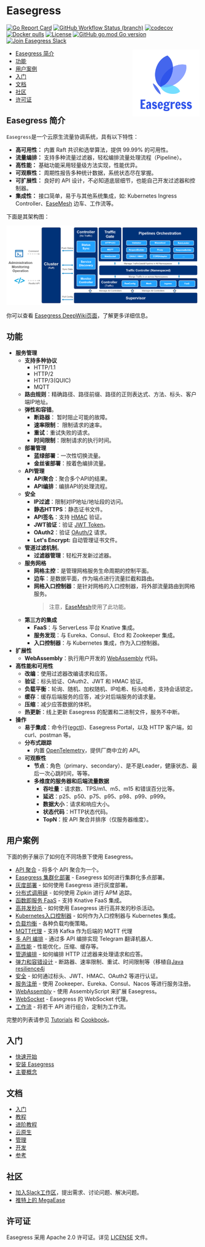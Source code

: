 # Easegress   <!-- omit from toc -->

[![Go Report Card](https://goreportcard.com/badge/github.com/megaease/easegress)](https://goreportcard.com/report/github.com/megaease/easegress)
[![GitHub Workflow Status (branch)](https://img.shields.io/github/actions/workflow/status/megaease/easegress/test.yml?branch=main)](https://github.com/megaease/easegress/actions/workflows/test.yml)
[![codecov](https://codecov.io/gh/megaease/easegress/branch/main/graph/badge.svg?token=5Q80B98LPI)](https://codecov.io/gh/megaease/easegress)
[![Docker pulls](https://img.shields.io/docker/pulls/megaease/easegress.svg)](https://hub.docker.com/r/megaease/easegress)
[![License](https://img.shields.io/badge/License-Apache%202.0-blue.svg)](https://opensource.org/licenses/Apache-2.0)
[![GitHub go.mod Go version](https://img.shields.io/github/go-mod/go-version/megaease/easegress)](https://github.com/megaease/easegress/blob/main/go.mod)
[![Join Easegress Slack](https://img.shields.io/badge/slack-megaease-brightgreen?logo=slack)](https://cloud-native.slack.com/messages/easegress)

<a href="https://megaease.com/easegress">
    <img src="./docs/imgs/easegress.svg"
        alt="Easegress logo" title="Easegress" height="175" width="175" align="right"/>
</a>

- [Easegress 简介](#easegress-简介)
- [功能](#功能)
- [用户案例](#用户案例)
- [入门](#入门)
- [文档](#文档)
- [社区](#社区)
- [许可证](#许可证)

## Easegress 简介

`Easegress`是一个云原生流量协调系统，具有以下特性：

- **高可用性：** 内置 Raft 共识和选举算法，提供 99.99% 的可用性。
- **流量编排：** 支持多种流量过滤器，轻松编排流量处理流程（Pipeline）。
- **高性能：** 基础功能采用轻量级方法实现，性能优异。
- **可观察性：** 周期性报告多种统计数据，系统状态尽在掌握。
- **可扩展性：** 良好的 API 设计，不必知道底层细节，也能自己开发过滤器和控制器。
- **集成性：** 接口简单，易于与其他系统集成，如: Kubernetes Ingress Controller、[EaseMesh](https://github.com/megaease/easemesh) 边车、工作流等。

下面是其架构图：

![架构](./docs/imgs/architecture.png)

你可以查看 [Easegress DeepWiki页面](https://deepwiki.com/easegress-io/easegress)，了解更多详细信息。

## 功能

- **服务管理**
  - **支持多种协议**
    - HTTP/1.1
    - HTTP/2
    - HTTP/3(QUIC)
    - MQTT
  - **路由规则**：精确路径、路径前缀、路径的正则表达式、方法、标头、客户端IP地址。
  - **弹性和容错**。
    - **断路器**： 暂时阻止可能的故障。
    - **速率限制**： 限制请求的速率。
    - **重试**：重试失败的请求。
    - **时间限制**：限制请求的执行时间。
  - **部署管理**
    - **蓝绿部署**：一次性切换流量。
    - **金丝雀部署**：按着色编排流量。
  - **API管理**
    - **API聚合**：聚合多个API的结果。
    - **API编排**：编排API的处理流程。
  - **安全**
    - **IP过滤**：限制对IP地址/地址段的访问。
    - **静态HTTPS**：静态证书文件。
    - **API签名**：支持 [HMAC](https://en.wikipedia.org/wiki/HMAC) 验证。
    - **JWT验证**：验证 [JWT Token](https://jwt.io/)。
    - **OAuth2**：验证 [OAuth/2](https://datatracker.ietf.org/doc/html/rfc6749) 请求。
    - **Let's Encrypt:** 自动管理证书文件。
  - **管道过滤机制**。
    - **过滤器管理**：轻松开发新过滤器。
  - **服务网格**
    - **网格主控**：是管理网格服务生命周期的控制平面。
    - **边车**：是数据平面，作为端点进行流量拦截和路由。
    - **网格入口控制器**：是针对网格的入口控制器，将外部流量路由到网格服务。
        > 注意，[EaseMesh](https://github.com/megaease/easemesh)使用了此功能。
  - **第三方的集成**
    - **FaaS**：与 ServerLess 平台 Knative 集成。
    - **服务发现**：与 Eureka、Consul、Etcd 和 Zookeeper 集成。
    - **入口控制器**：与 Kubernetes 集成，作为入口控制器。
- **扩展性**
  - **WebAssembly**：执行用户开发的 [WebAssembly](https://webassembly.org/) 代码。
- **高性能和可用性**
  - **改编**：使用过滤器改编请求和应答。
  - **验证**：标头验证、OAuth2、JWT 和 HMAC 验证。
  - **负载平衡**：轮询、随机、加权随机、IP哈希、标头哈希，支持会话锁定。
  - **缓存**：缓存后端服务的应答，减少对后端服务的请求量。
  - **压缩**：减少应答数据的体积。
  - **热更新**：线上更新 Easegress 的配置和二进制文件，服务不中断。
- **操作**
  - **易于集成**：命令行([egctl](docs/02.Tutorials/2.1.egctl-Usage.md))、Easegress Portal，以及 HTTP 客户端，如 curl、postman 等。
  - **分布式跟踪**
    - 内置 [OpenTelemetry](https://opentelemetry.io/)，提供厂商中立的 API。
  - **可观察性**
    - **节点**：角色（primary、secondary）、是不是Leader，健康状态、最后一次心跳时间，等等。
    - **多维度的服务器和后端流量数据**
      - **吞吐量**：请求数、TPS/m1、m5、m15 和错误百分比等。
      - **延迟**：p25、p50、p75、p95、p98、p99、p999。
      - **数据大小**：请求和响应大小。
      - **状态代码**：HTTP状态代码。
      - **TopN**：按 API 聚合并排序（仅服务器维度）。

## 用户案例

下面的例子展示了如何在不同场景下使用 Easegress。

- [API 聚合](docs/02.Tutorials/2.3.Pipeline-Explained.md#api-aggregation) - 将多个 API 聚合为一个。
- [Easegress 集群化部署](docs/05.Administration/5.1.Config-and-Cluster-Deployment.md) - Easegress 如何进行集群化多点部署。
- [灰度部署](docs/03.Advanced-Cookbook/3.04.Canary-Release.md) - 如何使用 Easegress 进行灰度部署。
- [分布式调用链](docs/03.Advanced-Cookbook/3.05.Distributed-Tracing.md) - 如何使用 Zipkin 进行 APM 追踪。
- [函数即服务 FaaS](docs/03.Advanced-Cookbook/3.09.FaaS.md) - 支持 Knative FaaS 集成。
- [高并发秒杀](docs/03.Advanced-Cookbook/3.09.FaaS.md) - 如何使用 Easegress 进行高并发的秒杀活动。
- [Kubernetes入口控制器](docs/04.Cloud-Native/4.1.Kubernetes-Ingress-Controller.md) - 如何作为入口控制器与 Kubernetes 集成。
- [负载均衡](docs/02.Tutorials/2.3.Pipeline-Explained.md#load-balancer) - 各种负载均衡策略。
- [MQTT代理](docs/03.Advanced-Cookbook/3.01.MQTT-Proxy.md) - 支持 Kafka 作为后端的 MQTT 代理
- [多 API 编排](docs/03.Advanced-Cookbook/3.03.Multiple-API-Orchestration.md) - 通过多 API 编排实现 Telegram 翻译机器人.
- [高性能](docs/03.Advanced-Cookbook/3.11.Performance.md) - 性能优化，压缩、缓存等。
- [管道编排](docs/02.Tutorials/2.3.Pipeline-Explained.md) - 如何编排 HTTP 过滤器来处理请求和应答。
- [弹力和容错设计](docs/02.Tutorials/2.4.Resilience.md) - 断路器、速率限制、重试、时间限制等（移植自[Java resilience4j](https://github.com/resilience4j/resilience4j)
- [安全](docs/02.Tutorials/2.5.Traffic-Verification.md) - 如何通过标头、JWT、HMAC、OAuth2 等进行认证。
- [服务注册](docs/03.Advanced-Cookbook/3.06.Service-Registry.md) - 使用 Zookeeper、Eureka、Consul、Nacos 等进行服务注册。
- [WebAssembly](docs/03.Advanced-Cookbook/3.07.WasmHost.md) - 使用 AssemblyScript 来扩展 Easegress。
- [WebSocket](docs/02.Tutorials/2.6.Websocket.md) - Easegress 的 WebSocket 代理。
- [工作流](docs/03.Advanced-Cookbook/3.10.Workflow.md) - 将若干 API 进行组合，定制为工作流。

完整的列表请参见 [Tutorials](docs/02.Tutorials/README.md) 和 [Cookbook](docs/03.Advanced-Cookbook/README.md)。

## 入门

- [快速开始](docs/01.Getting-Started/1.1.Quick-Start.md)
- [安装 Easegress](docs/01.Getting-Started/1.2.Install.md)
- [主要概念](docs/01.Getting-Started/1.3.Concepts.md)

## 文档

- [入门](docs/01.Getting-Started/README.md)
- [教程](docs/02.Tutorials/README.md)
- [进阶教程](docs/03.Advanced-Cookbook/README.md)
- [云原生](docs/04.Cloud-Native/README.md)
- [管理](docs/05.Administration/README.md)
- [开发](docs/06.Development-for-Easegress/README.md)
- [参考](docs/07.Reference/README.md)

## 社区

- [加入Slack工作区](https://cloud-native.slack.com/messages/easegress)，提出需求、讨论问题、解决问题。
- [推特上的 MegaEase](https://twitter.com/megaease)

## 许可证

Easegress 采用 Apache 2.0 许可证。详见 [LICENSE](./LICENSE) 文件。
